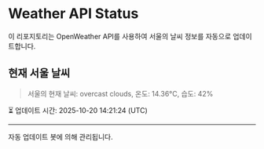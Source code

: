 
# Weather API Status

이 리포지토리는 OpenWeather API를 사용하여 서울의 날씨 정보를 자동으로 업데이트합니다.

## 현재 서울 날씨
> 서울의 현재 날씨: overcast clouds, 온도: 14.36°C, 습도: 42%

⏳ 업데이트 시간: 2025-10-20 14:21:24 (UTC)

---
자동 업데이트 봇에 의해 관리됩니다.
